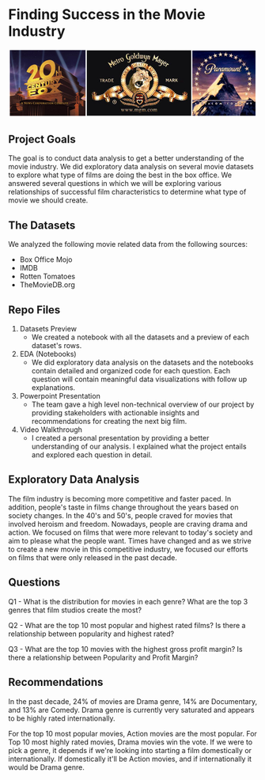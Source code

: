 # Finding Success in the Movie Industry

![Image description](images/movie-industry2.jpg)

## Project Goals

The goal is to conduct data analysis to get a better understanding of the movie industry. We did exploratory data analysis on several movie datasets to explore what type of films are doing the best in the box office. We answered several questions in which we will be exploring various relationships of successful film characteristics to determine what type of movie we should create.

## The Datasets

We analyzed the following movie related data from the following sources:
* Box Office Mojo
* IMDB
* Rotten Tomatoes
* TheMovieDB.org

## Repo Files

1. Datasets Preview
   * We created a notebook with all the datasets and a preview of each dataset's rows.
2. EDA (Notebooks)
   * We did exploratory data analysis on the datasets and the notebooks contain detailed and organized code for each question. Each question will contain meaningful data visualizations with follow up explanations.
3. Powerpoint Presentation
   * The team gave a high level non-technical overview of our project by providing stakeholders with actionable insights and recommendations for creating the next big film.
4. Video Walkthrough
   * I created a personal presentation by providing a better understanding of our analysis. I explained what the project entails and explored each question in detail.
   
## Exploratory Data Analysis
The film industry is becoming more competitive and faster paced. In addition, people's taste in films change throughout the years based on society changes. In the 40's and 50's, people craved for movies that involved heroism and freedom. Nowadays, people are craving drama and action. We focused on films that were more relevant to today's society and aim to please what the people want. Times have changed and as we strive to create a new movie in this competitive industry, we focused our efforts on films that were only released in the past decade.

## Questions

Q1 - What is the distribution for movies in each genre? What are the top 3 genres that film studios create the most?

Q2 - What are the top 10 most popular and highest rated films? Is there a relationship between popularity and highest rated?

Q3 - What are the top 10 movies with the highest gross profit margin? Is there a relationship between Popularity and Profit Margin?

## Recommendations

In the past decade, 24% of movies are Drama genre, 14% are Documentary, and 13% are Comedy. Drama genre is currently very saturated and appears to be highly rated internationally.

For the top 10 most popular movies, Action movies are the most popular. For Top 10 most highly rated movies, Drama movies win the vote. If we were to pick a genre, it depends if we're looking into starting a film domestically or internationally. If domestically it'll be Action movies, and if internationally it would be Drama genre.
